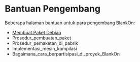 # Bantuan Pengembang

Beberapa halaman bantuan untuk para pengembang BlankOn:
   * [Membuat Paket Debian](https://github.com/BlankOn/wiki/blob/master/TimPengembang/Pemaket/Panduan/MembuatPaketDebian.md)
   * Prosedur_pembuatan_paket
   * Prosedur_pemaketan_di_pabrik
   * Implementasi_mesin_kompilasi
   * Bagaimana_cara_berpartisipasi_di_proyek_BlankOn



